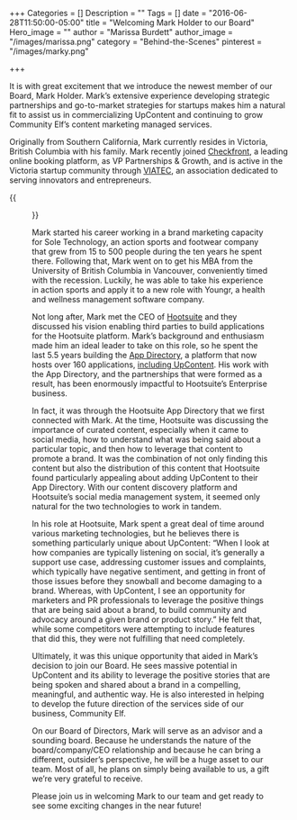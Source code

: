 +++
Categories = []
Description = ""
Tags = []
date = "2016-06-28T11:50:00-05:00"
title = "Welcoming Mark Holder to our Board"
Hero_image = ""
author = "Marissa Burdett"
author_image = "/images/marissa.png"
category = "Behind-the-Scenes"
pinterest = "/images/marky.png"

+++

It is with great excitement that we introduce the newest member of our Board, Mark Holder. Mark’s extensive experience developing strategic partnerships and go-to-market strategies for startups makes him a natural fit to assist us in commercializing UpContent and continuing to grow Community Elf’s content marketing managed services.

Originally from Southern California, Mark currently resides in Victoria, British Columbia with his family. Mark recently joined [Checkfront](http://www.checkfront.com), a leading online booking platform, as VP Partnerships & Growth, and is active in the Victoria startup community through [VIATEC](https://www.viatec.ca), an association dedicated to serving innovators and entrepreneurs.

{{<figure src="/images/welcome-mark.png" title="" alt="Welcome Mark Holder" caption-top="false">}}

Mark started his career working in a brand marketing capacity for Sole Technology, an action sports and footwear company that grew from 15 to 500 people during the ten years he spent there. Following that, Mark went on to get his MBA from the University of British Columbia in Vancouver, conveniently timed with the recession. Luckily, he was able to take his experience in action sports and apply it to a new role with Youngr, a health and wellness management software company.

Not long after, Mark met the CEO of [Hootsuite](http://hootsuite.com) and they discussed his vision enabling third parties to build applications for the Hootsuite platform. Mark’s background and enthusiasm made him an ideal leader to take on this role, so he spent the last 5.5 years building the [App Directory](http://appdirectory.hootsuite.com), a platform that now hosts over 160 applications, [including UpContent](http://appdirectory.hootsuite.com/185/upcontent). His work with the App Directory, and the partnerships that were formed as a result, has been enormously impactful to Hootsuite’s Enterprise business.

In fact, it was through the Hootsuite App Directory that we first connected with Mark. At the time, Hootsuite was discussing the importance of curated content, especially when it came to social media, how to understand what was being said about a particular topic, and then how to leverage that content to promote a brand. It was the combination of not only finding this content but also the distribution of this content that Hootsuite found particularly appealing about adding UpContent to their App Directory. With our content discovery platform and Hootsuite’s social media management system, it seemed only natural for the two technologies to work in tandem.

In his role at Hootsuite, Mark spent a great deal of time around various marketing technologies, but he believes there is something particularly unique about UpContent: “When I look at how companies are typically listening on social, it’s generally a support use case, addressing customer issues and complaints, which typically have negative sentiment, and getting in front of those issues before they snowball and become damaging to a brand. Whereas, with UpContent, I see an opportunity for marketers and PR professionals to leverage the positive things that are being said about a brand, to build community and advocacy around a given brand or product story.” He felt that, while some competitors were attempting to include features that did this, they were not fulfilling that need completely.

Ultimately, it was this unique opportunity that aided in Mark’s decision to join our Board. He sees massive potential in UpContent and its ability to leverage the positive stories that are being spoken and shared about a brand in a compelling, meaningful, and authentic way. He is also interested in helping to develop the future direction of the services side of our business, Community Elf.

On our Board of Directors, Mark will serve as an advisor and a sounding board. Because he understands the nature of the board/company/CEO relationship and because he can bring a different, outsider’s perspective, he will be a huge asset to our team. Most of all, he plans on simply being available to us, a gift we’re very grateful to receive.

Please join us in welcoming Mark to our team and get ready to see some exciting changes in the near future!
